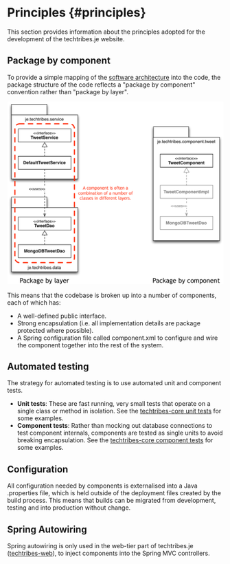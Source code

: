 # Principles {#principles}

This section provides information about the principles adopted for the development of the techtribes.je website.

## Package by component

To provide a simple mapping of the [software architecture](#software-architecture) into the code, the package structure of the code reflects a "package by component" convention rather than "package by layer".

![](images/principles-1.png)

This means that the codebase is broken up into a number of components, each of which has:

 - A well-defined public interface.
 - Strong encapsulation (i.e. all implementation details are package protected where possible).
 - A Spring configuration file called component.xml to configure and wire the component together into the rest of the system.
 
## Automated testing
 
The strategy for automated testing is to use automated unit and component tests.
 
 - __Unit tests__: These are fast running, very small tests that operate on a single class or method in isolation. See the [techtribes-core unit tests](https://github.com/techtribesje/techtribesje/tree/master/techtribes-core/test/unit) for some examples. 
 - __Component tests__: Rather than mocking out database connections to test component internals, components are tested as single units to avoid breaking encapsulation. See the [techtribes-core component tests](https://github.com/techtribesje/techtribesje/tree/master/techtribes-core/test/component) for some examples.

## Configuration

All configuration needed by components is externalised into a Java .properties file, which is held outside of the deployment files created by the build process. This means that builds can be migrated from development, testing and into production without change.

## Spring Autowiring

Spring autowiring is only used in the web-tier part of techtribes.je ([techtribes-web](https://github.com/techtribesje/techtribesje/tree/master/techtribes-web)), to inject components into the Spring MVC controllers.
